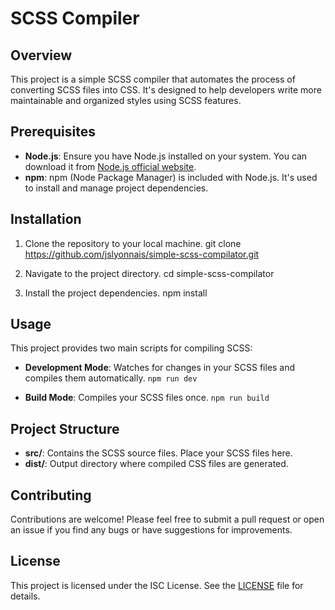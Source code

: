 # SCSS Compiler

## Overview

This project is a simple SCSS compiler that automates the process of converting SCSS files into CSS. It's designed to help developers write more maintainable and organized styles using SCSS features.

## Prerequisites

- **Node.js**: Ensure you have Node.js installed on your system. You can download it from [Node.js official website](https://nodejs.org/).
- **npm**: npm (Node Package Manager) is included with Node.js. It's used to install and manage project dependencies.

## Installation

1. Clone the repository to your local machine.
   git clone https://github.com/jslyonnais/simple-scss-compilator.git

2. Navigate to the project directory.
   cd simple-scss-compilator

3. Install the project dependencies.
   npm install

## Usage

This project provides two main scripts for compiling SCSS:

- **Development Mode**: Watches for changes in your SCSS files and compiles them automatically.
  `npm run dev`

- **Build Mode**: Compiles your SCSS files once.
  `npm run build`

## Project Structure

- **src/**: Contains the SCSS source files. Place your SCSS files here.
- **dist/**: Output directory where compiled CSS files are generated.

## Contributing

Contributions are welcome! Please feel free to submit a pull request or open an issue if you find any bugs or have suggestions for improvements.

## License

This project is licensed under the ISC License. See the [LICENSE](LICENSE) file for details.
